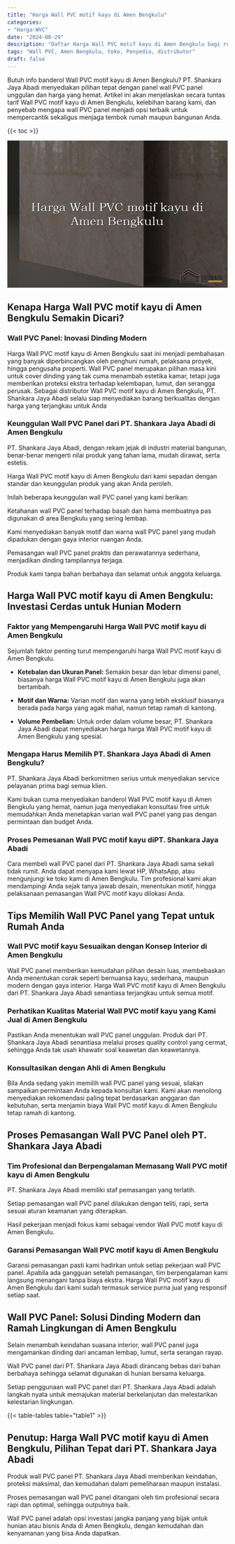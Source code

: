 ```yaml
---
title: "Harga Wall PVC motif kayu di Amen Bengkulu"
categories: 
- "Harga-WVC"
date: "2024-08-29"
description: "Daftar Harga Wall PVC motif kayu di Amen Bengkulu bagi rumah, perkantoran, serta ritel. Produk terbaik, beragam motif, warna modern, beserta layanan pemasangan oleh teknisi berpengalaman dan garansi resmi!|Servis penyediaan Wall PVC motif kayu di Amen Bengkulu untuk kebutuhan hunian, kantor, maupun ritel, beserta material unggulan dan penempatan oleh tenaga ahli berpengalaman dan jaminan resmi.|Alternatif Wall PVC motif kayu di Amen Bengkulu yang andal untuk hunian, perkantoran, serta ritel, bersama panel unggulan dan pemasangan ditangani oleh tim berpengalaman serta jaminan resmi.|Penyediaan Wall PVC motif kayu di Amen Bengkulu bagi hunian, perkantoran, dan toko, beserta panel unggulan dan pemasangan dikerjakan oleh tim profesional, disertai beserta jaminan resmi.}"
tags: "Wall PVC, Amen Bengkulu, toko, Penyedia, distributor"
draft: false
---
```


Butuh info banderol Wall PVC motif kayu di Amen Bengkulu? PT. Shankara Jaya Abadi menyediakan pilihan tepat dengan panel wall PVC panel unggulan dan harga yang hemat. Artikel ini akan menjelaskan secara tuntas tarif Wall PVC motif kayu di Amen Bengkulu, kelebihan barang kami, dan penyebab mengapa wall PVC panel menjadi opsi terbaik untuk mempercantik sekaligus menjaga tembok rumah maupun bangunan Anda.

{{< toc >}}

![Harga Wall PVC motif kayu di Amen Bengkulu](/images/Harga-WVC/Harga-Wall-PVC-motif-kayu-di-Amen-Bengkulu.png)


## Kenapa Harga Wall PVC motif kayu di Amen Bengkulu Semakin Dicari?

### Wall PVC Panel: Inovasi Dinding Modern

Harga Wall PVC motif kayu di Amen Bengkulu saat ini menjadi pembahasan yang banyak diperbincangkan oleh penghuni rumah, pelaksana proyek, hingga pengusaha properti. Wall PVC panel merupakan pilihan masa kini untuk cover dinding yang tak cuma menambah estetika kamar, tetapi juga memberikan proteksi ekstra terhadap kelembapan, lumut, dan serangga perusak. Sebagai distributor Wall PVC motif kayu di Amen Bengkulu, PT. Shankara Jaya Abadi selalu siap menyediakan barang berkualitas dengan harga yang terjangkau untuk Anda

### Keunggulan Wall PVC Panel dari PT. Shankara Jaya Abadi di Amen Bengkulu

PT. Shankara Jaya Abadi, dengan rekam jejak di industri material bangunan, benar-benar mengerti nilai produk yang tahan lama, mudah dirawat, serta estetis.

Harga Wall PVC motif kayu di Amen Bengkulu dari kami sepadan dengan standar dan keunggulan produk yang akan Anda peroleh.

Inilah beberapa keunggulan wall PVC panel yang kami berikan:

Ketahanan wall PVC panel terhadap basah dan hama membuatnya pas digunakan di area Bengkulu yang sering lembap.

Kami menyediakan banyak motif dan warna wall PVC panel yang mudah dipadukan dengan gaya interior ruangan Anda.

Pemasangan wall PVC panel praktis dan perawatannya sederhana, menjadikan dinding tampilannya terjaga.

Produk kami tanpa bahan berbahaya dan selamat untuk anggota keluarga.

## Harga Wall PVC motif kayu di Amen Bengkulu: Investasi Cerdas untuk Hunian Modern

### Faktor yang Mempengaruhi Harga Wall PVC motif kayu di Amen Bengkulu

Sejumlah faktor penting turut mempengaruhi harga Wall PVC motif kayu di Amen Bengkulu.

- **Ketebalan dan Ukuran Panel:** Semakin besar dan lebar dimensi panel, biasanya harga Wall PVC motif kayu di Amen Bengkulu juga akan bertambah.

- **Motif dan Warna:** Varian motif dan warna yang lebih eksklusif biasanya berada pada harga yang agak mahal, namun tetap ramah di kantong.

- **Volume Pembelian:** Untuk order dalam volume besar, PT. Shankara Jaya Abadi dapat menyediakan harga harga Wall PVC motif kayu di Amen Bengkulu yang spesial.

### Mengapa Harus Memilih PT. Shankara Jaya Abadi di Amen Bengkulu?

PT. Shankara Jaya Abadi berkomitmen serius untuk menyediakan service pelayanan prima bagi semua klien.

Kami bukan cuma menyediakan banderol Wall PVC motif kayu di Amen Bengkulu yang hemat, namun juga menyediakan konsultasi free untuk memudahkan Anda menetapkan varian wall PVC panel yang pas dengan permintaan dan budget Anda.

### Proses Pemesanan Wall PVC motif kayu diPT. Shankara Jaya Abadi

Cara membeli wall PVC panel dari PT. Shankara Jaya Abadi sama sekali tidak rumit. Anda dapat menyapa kami lewat HP, WhatsApp, atau mengunjungi ke toko kami di Amen Bengkulu. Tim profesional kami akan mendampingi Anda sejak tanya jawab desain, menentukan motif, hingga pelaksanaan pemasangan Wall PVC motif kayu dilokasi Anda.

## Tips Memilih Wall PVC Panel yang Tepat untuk Rumah Anda

### Wall PVC motif kayu Sesuaikan dengan Konsep Interior di Amen Bengkulu

Wall PVC panel memberikan kemudahan pilihan desain luas, membebaskan Anda menentukan corak seperti bernuansa kayu, sederhana, maupun modern dengan gaya interior. Harga Wall PVC motif kayu di Amen Bengkulu dari PT. Shankara Jaya Abadi senantiasa terjangkau untuk semua motif.

### Perhatikan Kualitas Material Wall PVC motif kayu yang Kami Jual di Amen Bengkulu

Pastikan Anda menentukan wall PVC panel unggulan. Produk dari PT. Shankara Jaya Abadi senantiasa melalui proses quality control yang cermat, sehingga Anda tak usah khawatir soal keawetan dan keawetannya.

### Konsultasikan dengan Ahli di Amen Bengkulu

Bila Anda sedang yakin memilih wall PVC panel yang sesuai, silakan sampaikan permintaan Anda kepada konsultan kami. Kami akan menolong menyediakan rekomendasi paling tepat berdasarkan anggaran dan kebutuhan, serta menjamin biaya Wall PVC motif kayu di Amen Bengkulu tetap ramah di kantong.

## Proses Pemasangan Wall PVC Panel oleh PT. Shankara Jaya Abadi

### Tim Profesional dan Berpengalaman Memasang Wall PVC motif kayu di Amen Bengkulu

PT. Shankara Jaya Abadi memiliki staf pemasangan yang terlatih.

Setiap pemasangan wall PVC panel dilakukan dengan teliti, rapi, serta sesuai aturan keamanan yang diterapkan.

Hasil pekerjaan menjadi fokus kami sebagai vendor Wall PVC motif kayu di Amen Bengkulu.

### Garansi Pemasangan Wall PVC motif kayu di Amen Bengkulu

Garansi pemasangan pasti kami hadirkan untuk setiap pekerjaan wall PVC panel. Apabila ada gangguan setelah pemasangan, tim berpengalaman kami langsung menangani tanpa biaya ekstra. Harga Wall PVC motif kayu di Amen Bengkulu dari kami sudah termasuk service purna jual yang responsif setiap saat.

## Wall PVC Panel: Solusi Dinding Modern dan Ramah Lingkungan di Amen Bengkulu

Selain menambah keindahan suasana interior, wall PVC panel juga mengamankan dinding dari ancaman lembap, lumut, serta serangan rayap.

Wall PVC panel dari PT. Shankara Jaya Abadi dirancang bebas dari bahan berbahaya sehingga selamat digunakan di hunian bersama keluarga.

Setiap penggunaan wall PVC panel dari PT. Shankara Jaya Abadi adalah langkah nyata untuk memajukan material berkelanjutan dan melestarikan kelestarian lingkungan.

{{< table-tables table="table1" >}}

## Penutup: Harga Wall PVC motif kayu di Amen Bengkulu, Pilihan Tepat dari PT. Shankara Jaya Abadi

Produk wall PVC panel PT. Shankara Jaya Abadi memberikan keindahan, proteksi maksimal, dan kemudahan dalam pemeliharaan maupun instalasi.

Proses pemasangan wall PVC panel ditangani oleh tim profesional secara rapi dan optimal, sehingga outputnya baik.

Wall PVC panel adalah opsi investasi jangka panjang yang bijak untuk hunian atau bisnis Anda di Amen Bengkulu, dengan kemudahan dan kenyamanan yang bisa Anda dapatkan.